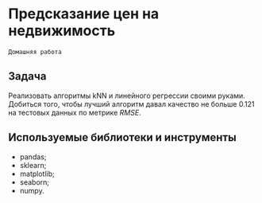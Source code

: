 # Предсказание цен на недвижимость

`Домашняя работа`

## Задача
Реализовать алгоритмы kNN и линейного регрессии своими руками. Добиться того, чтобы лучший алгоритм давал качество не больше 0.121 на тестовых данных по метрике *RMSE*.

## Используемые библиотеки и инструменты
- pandas;
- sklearn;
- matplotlib;
- seaborn;
- numpy.
